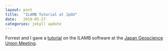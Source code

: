 ```yaml
---
layout: post
title:  "ILAMB Tutorial at JpGU"
date:   2019-05-27
categories: jekyll update
---
```


Forrest and I gave a [tutorial][ilamb] on the ILAMB software at the [Japan Geoscience Union Meeting][jpgu].

[ilamb]: https://www.ilamb.org/doc/tutorial.html
[jpgu]:  http://www.jpgu.org/meeting_e2019/